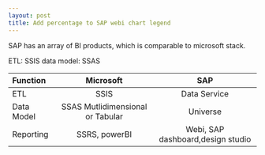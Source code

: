 ```yaml
---
layout: post
title: Add percentage to SAP webi chart legend
---
```


SAP has an array of BI products, which is comparable to microsoft stack. 

ETL:                      SSIS
data model:               SSAS


| Function      | Microsoft     | SAP  |
| :-------------|:-------------:|:---------:|
| ETL           | SSIS | Data Service |
| Data Model     |SSAS Mutlidimensional or Tabular     |  Universe |
| Reporting |SSRS, powerBI      |  Webi, SAP dashboard,design studio |
